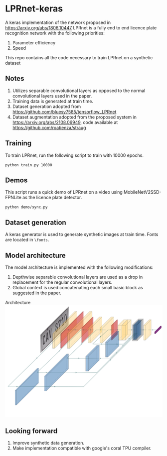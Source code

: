 # LPRnet-keras
A keras implementation of the network proposed in https://arxiv.org/abs/1806.10447
LPRnet is a fully end to end licence plate recognition network with the following priorities:

1. Parameter efficiency
2. Speed

This repo contains all the code necessary to train LPRnet on a synthetic dataset
## Notes
1. Utilizes separable convolutional layers as opposed to the normal convolutional layers used in the paper.
2. Training data is generated at train time. 
3. Dataset generation adopted from https://github.com/bluesy7585/tensorflow_LPRnet
4. Dataset augmentation adopted from the proposed system in https://arxiv.org/abs/2108.06949, code available at https://github.com/roatienza/straug

## Training
To train LPRnet, run the following script to train with 10000 epochs.
```shell
python train.py 10000
```

## Demos
This script runs a quick demo of LPRnet on a video using MobileNetV2SSD-FPNLite as the licence plate detector.
```shell 
python demo/sync.py
```
## Dataset generation
A keras generator is used to generate synthetic images at train time. Fonts are located in ```\fonts```. 

## Model architecture
The model architecture is implemented with the following modifications:

1. Depthwise separable convolutional layers are used as a drop in replacement for the regular convolutional layers.
2. Global context is used concatenating each small basic block as suggested in the paper.

Architecture
![Architecture](LPRnet.png)
## Looking forward 
1. Improve synthetic data generation. 
2. Make implementation compatible with google's coral TPU compiler.
